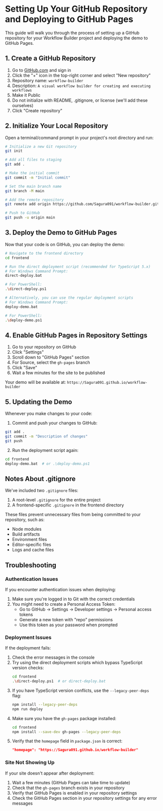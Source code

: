 # Setting Up Your GitHub Repository and Deploying to GitHub Pages

This guide will walk you through the process of setting up a GitHub repository for your Workflow Builder project and deploying the demo to GitHub Pages.

## 1. Create a GitHub Repository

1. Go to [GitHub.com](https://github.com) and sign in
2. Click the "+" icon in the top-right corner and select "New repository"
3. Repository name: `workflow-builder`
4. Description: `A visual workflow builder for creating and executing workflows`
5. Make it Public
6. Do not initialize with README, .gitignore, or license (we'll add these ourselves)
7. Click "Create repository"

## 2. Initialize Your Local Repository

Open a terminal/command prompt in your project's root directory and run:

```bash
# Initialize a new Git repository
git init

# Add all files to staging
git add .

# Make the initial commit
git commit -m "Initial commit"

# Set the main branch name
git branch -M main

# Add the remote repository
git remote add origin https://github.com/Sagura091/workflow-builder.git

# Push to GitHub
git push -u origin main
```

## 3. Deploy the Demo to GitHub Pages

Now that your code is on GitHub, you can deploy the demo:

```bash
# Navigate to the frontend directory
cd frontend

# Run the direct deployment script (recommended for TypeScript 5.x)
# For Windows Command Prompt:
direct-deploy.bat

# For PowerShell:
.\direct-deploy.ps1

# Alternatively, you can use the regular deployment scripts
# For Windows Command Prompt:
deploy-demo.bat

# For PowerShell:
.\deploy-demo.ps1
```

## 4. Enable GitHub Pages in Repository Settings

1. Go to your repository on GitHub
2. Click "Settings"
3. Scroll down to "GitHub Pages" section
4. For Source, select the `gh-pages` branch
5. Click "Save"
6. Wait a few minutes for the site to be published

Your demo will be available at: `https://Sagura091.github.io/workflow-builder`

## 5. Updating the Demo

Whenever you make changes to your code:

1. Commit and push your changes to GitHub:
```bash
git add .
git commit -m "Description of changes"
git push
```

2. Run the deployment script again:
```bash
cd frontend
deploy-demo.bat  # or .\deploy-demo.ps1
```

## Notes About .gitignore

We've included two `.gitignore` files:

1. A root-level `.gitignore` for the entire project
2. A frontend-specific `.gitignore` in the frontend directory

These files prevent unnecessary files from being committed to your repository, such as:

- Node modules
- Build artifacts
- Environment files
- Editor-specific files
- Logs and cache files

## Troubleshooting

### Authentication Issues

If you encounter authentication issues when deploying:

1. Make sure you're logged in to Git with the correct credentials
2. You might need to create a Personal Access Token:
   - Go to GitHub → Settings → Developer settings → Personal access tokens
   - Generate a new token with "repo" permissions
   - Use this token as your password when prompted

### Deployment Issues

If the deployment fails:

1. Check the error messages in the console
2. Try using the direct deployment scripts which bypass TypeScript version checks:
   ```bash
   cd frontend
   .\direct-deploy.ps1  # or direct-deploy.bat
   ```
3. If you have TypeScript version conflicts, use the `--legacy-peer-deps` flag:
   ```bash
   npm install --legacy-peer-deps
   npm run deploy
   ```
4. Make sure you have the `gh-pages` package installed:
   ```bash
   cd frontend
   npm install --save-dev gh-pages --legacy-peer-deps
   ```
5. Verify that the `homepage` field in `package.json` is correct:
   ```json
   "homepage": "https://Sagura091.github.io/workflow-builder"
   ```

### Site Not Showing Up

If your site doesn't appear after deployment:

1. Wait a few minutes (GitHub Pages can take time to update)
2. Check that the `gh-pages` branch exists in your repository
3. Verify that GitHub Pages is enabled in your repository settings
4. Check the GitHub Pages section in your repository settings for any error messages
